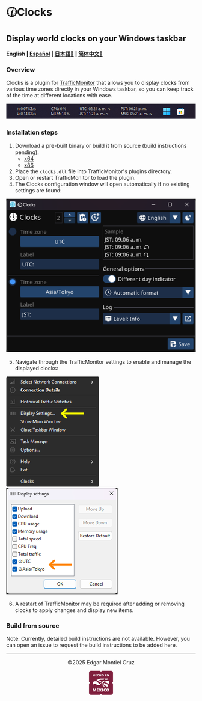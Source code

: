 # 🕜Clocks

## Display world clocks on your Windows taskbar

**English | [Español](./README_es.md) | [日本語🤖](./README_ja.md) | [简体中文🤖](./README_zh-CN.md)**

### Overview

Clocks is a plugin for [TrafficMonitor](https://github.com/zhongyang219/TrafficMonitor) that allows you to display clocks from various time zones directly in your Windows taskbar, so you can keep track of the time at different locations with ease.

![](images/taskbar-sample.png)

### Installation steps

1. Download a pre-built binary or build it from source (build instructions pending).
    - [x64](https://github.com/Yzen90/clocks/releases/latest/download/clocks-x64.zip)
    - [x86](https://github.com/Yzen90/clocks/releases/latest/download/clocks-x86.zip)
2. Place the `clocks.dll` file into TrafficMonitor's plugins directory.
3. Open or restart TrafficMonitor to load the plugin.
4. The Clocks configuration window will open automatically if no existing settings are found:

![](images/config-en.png)

5. Navigate through the TrafficMonitor settings to enable and manage the displayed clocks:

![](images/traffic-monittor-display-settings-en.png) ![](images/traffic-monittor-display-settings-items-en.png)

6. A restart of TrafficMonitor may be required after adding or removing clocks to apply changes and display new items.

### Build from source

Note: Currently, detailed build instructions are not available. However, you can open an issue to request the build instructions to be added here.

---
<p align="center" width="100%">
©2025 Edgar Montiel Cruz
</p>
<p align="center" width="100%">
  <img src="images/hecho-en-mexico.png" />
</p>
